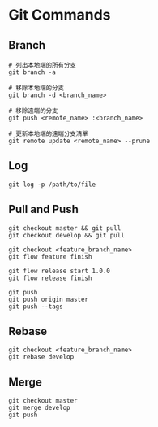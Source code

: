 # Git Commands

## Branch

```
# 列出本地端的所有分支
git branch -a

# 移除本地端的分支
git branch -d <branch_name>

# 移除遠端的分支
git push <remote_name> :<branch_name>

# 更新本地端的遠端分支清單
git remote update <remote_name> --prune
```

## Log

```
git log -p /path/to/file
```

## Pull and Push

```
git checkout master && git pull
git checkout develop && git pull

git checkout <feature_branch_name>
git flow feature finish

git flow release start 1.0.0
git flow release finish

git push
git push origin master
git push --tags
```

## Rebase

```
git checkout <feature_branch_name>
git rebase develop
```

## Merge

```
git checkout master
git merge develop
git push
```
